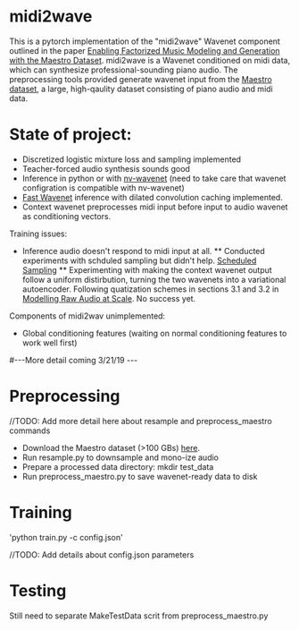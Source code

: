 # midi2wave
This is a pytorch implementation of the "midi2wave" Wavenet component outlined in the paper [Enabling Factorized Music Modeling and Generation with the Maestro Dataset](https://arxiv.org/abs/1810.12247). midi2wave is a Wavenet conditioned on midi data, which can synthesize professional-sounding piano audio. The preprocessing tools provided generate wavenet input from the [Maestro dataset](https://magenta.tensorflow.org/datasets/maestro), a large, high-qaulity dataset consisting of piano audio and midi data.


# State of project:

* Discretized logistic mixture loss and sampling implemented 
* Teacher-forced audio synthesis sounds good 
* Inference in python or with [nv-wavenet](https://github.com/NVIDIA/nv-wavenet) (need to take care that wavenet configration is compatible with nv-wavenet) 
* [Fast Wavenet](https://arxiv.org/abs/1611.09482) inference with dilated convolution caching implemented.
* Context wavenet preprocesses midi input before input to audio wavenet as conditioning vectors.


Training issues:
* Inference audio doesn't respond to midi input at all. 
** Conducted experiments with schduled sampling but didn't help. [Scheduled Sampling](https://arxiv.org/pdf/1610.09038.pdf)
** Experimenting with making the context wavenet output follow a uniform distirbution, turning the two wavenets into a variational autoencoder. Following quatization schemes in sections 3.1 and 3.2 in [Modelling Raw Audio at Scale](https://arxiv.org/pdf/1806.10474.pdf). No success yet.

Components of midi2wav unimplemented:
* Global conditioning features (waiting on normal conditioning features to work well first)

#---More detail coming 3/21/19 ---

# Preprocessing

//TODO: Add more detail here about resample and preprocess_maestro commands

* Download the Maestro dataset (>100 GBs) [here](https://storage.googleapis.com/magentadata/datasets/maestro/v1.0.0/maestro-v1.0.0.zip). 
* Run resample.py to downsample and mono-ize audio 
* Prepare a processed data directory: mkdir test_data 
* Run preprocess_maestro.py to save wavenet-ready data to disk 

# Training

'python train.py -c config.json'

//TODO: Add details about config.json parameters

# Testing

Still need to separate MakeTestData scrit from preprocess_maestro.py
